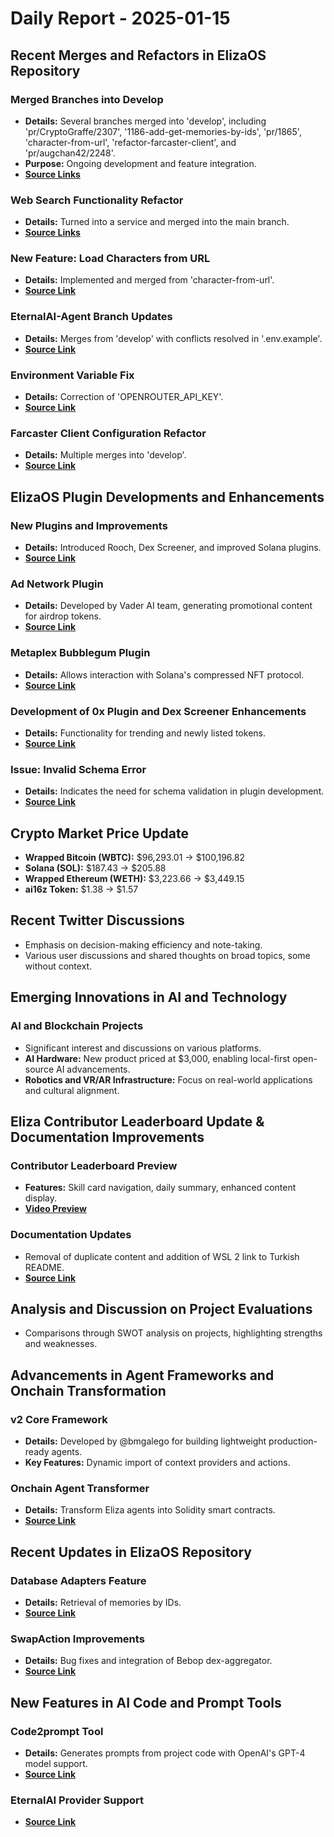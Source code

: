 # Daily Report - 2025-01-15

## Recent Merges and Refactors in ElizaOS Repository

### Merged Branches into Develop
- **Details:** Several branches merged into 'develop', including 'pr/CryptoGraffe/2307', '1186-add-get-memories-by-ids', 'pr/1865', 'character-from-url', 'refactor-farcaster-client', and 'pr/augchan42/2248'.
- **Purpose:** Ongoing development and feature integration.
- **[Source Links](https://github.com/elizaOS/eliza/commit/89b6a190449a2e42aaeeef4cb6caec6448442614)**

### Web Search Functionality Refactor
- **Details:** Turned into a service and merged into the main branch.
- **[Source Links](https://github.com/elizaOS/eliza/commit/640b4e8e6c2fe56af291d1c934e4a936c7e82973)**

### New Feature: Load Characters from URL
- **Details:** Implemented and merged from 'character-from-url'.
- **[Source Link](https://github.com/elizaOS/eliza/commit/60116c58726cf66d44e54a35b8d58467b30eb763)**

### EternalAI-Agent Branch Updates
- **Details:** Merges from 'develop' with conflicts resolved in '.env.example'.
- **[Source Link](https://github.com/elizaOS/eliza/commit/007ba83c3b44a535e166afd2de85501519a92b50)**

### Environment Variable Fix
- **Details:** Correction of 'OPENROUTER_API_KEY'.
- **[Source Link](https://github.com/elizaOS/eliza/commit/de9811786bc63a5e6fd20868e1bfc219cde97543)**

### Farcaster Client Configuration Refactor
- **Details:** Multiple merges into 'develop'.
- **[Source Link](https://github.com/elizaOS/eliza/commit/5f1ab1c401a999533c11cacb1acb2509063c066f)**

## ElizaOS Plugin Developments and Enhancements

### New Plugins and Improvements
- **Details:** Introduced Rooch, Dex Screener, and improved Solana plugins.
- **[Source Link](https://github.com/elizaOS/eliza/pull/2308)**

### Ad Network Plugin
- **Details:** Developed by Vader AI team, generating promotional content for airdrop tokens.
- **[Source Link](https://github.com/elizaOS/eliza/pull/2333)**

### Metaplex Bubblegum Plugin
- **Details:** Allows interaction with Solana's compressed NFT protocol.
- **[Source Link](https://github.com/elizaOS/eliza/pull/2327)**

### Development of 0x Plugin and Dex Screener Enhancements
- **Details:** Functionality for trending and newly listed tokens.
- **[Source Link](https://github.com/elizaOS/eliza/pull/2329)**

### Issue: Invalid Schema Error
- **Details:** Indicates the need for schema validation in plugin development.
- **[Source Link](https://github.com/elizaOS/eliza/issues/2339)**

## Crypto Market Price Update
- **Wrapped Bitcoin (WBTC):** $96,293.01 → $100,196.82
- **Solana (SOL):** $187.43 → $205.88
- **Wrapped Ethereum (WETH):** $3,223.66 → $3,449.15
- **ai16z Token:** $1.38 → $1.57

## Recent Twitter Discussions
- Emphasis on decision-making efficiency and note-taking.
- Various user discussions and shared thoughts on broad topics, some without context.

## Emerging Innovations in AI and Technology

### AI and Blockchain Projects
- Significant interest and discussions on various platforms.
- **AI Hardware:** New product priced at $3,000, enabling local-first open-source AI advancements.
- **Robotics and VR/AR Infrastructure:** Focus on real-world applications and cultural alignment.

## Eliza Contributor Leaderboard Update & Documentation Improvements

### Contributor Leaderboard Preview
- **Features:** Skill card navigation, daily summary, enhanced content display.
- **[Video Preview](https://twitter.com/dankvr/status/1879374351939817604)**

### Documentation Updates
- Removal of duplicate content and addition of WSL 2 link to Turkish README.
- **[Source Link](https://github.com/elizaOS/eliza/commit/30aa88dcd6e8c6dcc2739b7cb7dd90b913df37f7)**

## Analysis and Discussion on Project Evaluations
- Comparisons through SWOT analysis on projects, highlighting strengths and weaknesses.

## Advancements in Agent Frameworks and Onchain Transformation

### v2 Core Framework
- **Details:** Developed by @bmgalego for building lightweight production-ready agents.
- **Key Features:** Dynamic import of context providers and actions.

### Onchain Agent Transformer
- **Details:** Transform Eliza agents into Solidity smart contracts.
- **[Source Link](https://github.com/elizaOS/eliza/pull/2319)**

## Recent Updates in ElizaOS Repository

### Database Adapters Feature
- **Details:** Retrieval of memories by IDs.
- **[Source Link](https://github.com/elizaOS/eliza/commit/4d42de679de1d9a812625e8aa789f7885f3b0f4b)**

### SwapAction Improvements
- **Details:** Bug fixes and integration of Bebop dex-aggregator.
- **[Source Link](https://github.com/elizaOS/eliza/pull/2332)**

## New Features in AI Code and Prompt Tools

### Code2prompt Tool
- **Details:** Generates prompts from project code with OpenAI's GPT-4 model support.
- **[Source Link](https://twitter.com/dankvr/status/1879422495528550461)**

### EternalAI Provider Support
- **[Source Link](https://github.com/elizaOS/eliza/commit/ef0bc99c236b4e7cfb7713b4447ab5c6e6569fe0)**
